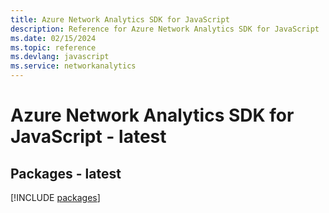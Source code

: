 ```yaml
---
title: Azure Network Analytics SDK for JavaScript
description: Reference for Azure Network Analytics SDK for JavaScript
ms.date: 02/15/2024
ms.topic: reference
ms.devlang: javascript
ms.service: networkanalytics
---
```

# Azure Network Analytics SDK for JavaScript - latest
## Packages - latest
[!INCLUDE [packages](network-analytics-index.md)]